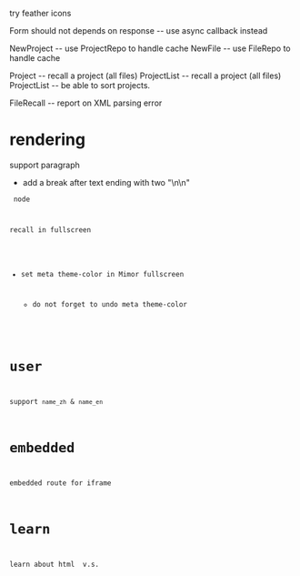 try feather icons

Form should not depends on response -- use async callback instead

NewProject -- use ProjectRepo to handle cache
NewFile -- use FileRepo to handle cache

Project -- recall a project (all files)
ProjectList -- recall a project (all files)
ProjectList -- be able to sort projects.

FileRecall -- report on XML parsing error

# rendering

support paragraph

- add a break after text ending with two "\n\n"

<code> node

recall in fullscreen

- set meta theme-color in Mimor fullscreen

  - do not forget to undo meta theme-color

# user

support `name_zh` & `name_en`

# embedded

embedded route for iframe

# learn

learn about html <span> v.s. <div>
